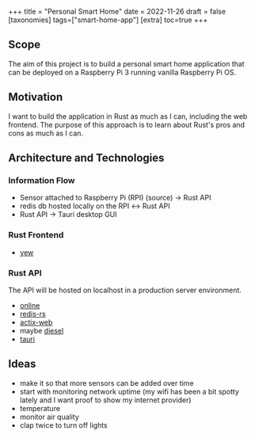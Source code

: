 +++
title = "Personal Smart Home"
date = 2022-11-26
draft = false
[taxonomies]
tags=["smart-home-app"]
[extra]
toc=true
+++

## Scope

The aim of this project is to build a personal smart home application that can be deployed on a Raspberry Pi 3 running vanilla Raspberry Pi OS.

## Motivation

I want to build the application in Rust as much as I can, including the web frontend.
The purpose of this approach is to learn about Rust's pros and cons as much as I can.

## Architecture and Technologies

### Information Flow

- Sensor attached to Raspberry Pi (RPI) (source) &rarr; Rust API
- redis db hosted locally on the RPI &harr; Rust API
- Rust API &rarr; Tauri desktop GUI

### Rust Frontend

- [yew](https://yew.rs/)

### Rust API

The API will be hosted on localhost in a production server environment.

- [online](https://crates.io/crates/online)
- [redis-rs](https://docs.rs/redis/latest/redis/)
- [actix-web](https://actix.rs/)
- maybe [diesel](https://diesel.rs/)
- [tauri](https://tauri.app/)

## Ideas

- make it so that more sensors can be added over time
- start with monitoring network uptime (my wifi has been a bit spotty lately and I want proof to show my internet provider)
- temperature
- monitor air quality
- clap twice to turn off lights
